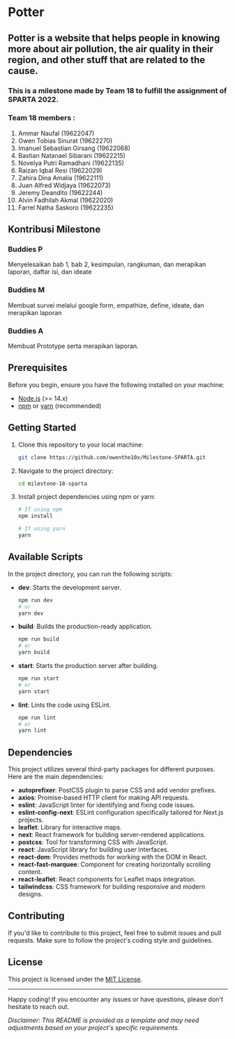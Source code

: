 # Potter


## Potter is a website that helps people in knowing more about air pollution, the air quality in their region, and other stuff that are related to the cause. 

### This is a milestone made by Team 18 to fulfill the assignment of SPARTA 2022.
### Team 18 members :
1. Ammar Naufal (19622047)
2. Owen Tobias Sinurat (19622270)
3. Imanuel Sebastian Girsang (19622068)
4. Bastian Natanael Sibarani (19622215)
5. Novelya Putri Ramadhani (19622135)
6. Raizan Iqbal Resi (19622029)
7. Zahira Dina Amalia (19622111)
8. Juan Alfred Widjaya (19622073)
9. Jeremy Deandito (19622244)
10. Alvin Fadhilah Akmal (19622020)
11. Farrel Natha Saskoro (19622235)

## Kontribusi Milestone

### Buddies P
Menyelesaikan bab 1, bab 2, kesimpulan, rangkuman, dan merapikan laporan, daftar isi, dan ideate
### Buddies M
Membuat survei melalui google form, empathize, define, ideate, dan merapikan laporan
### Buddies A
Membuat Prototype serta merapikan laporan.


## Prerequisites

Before you begin, ensure you have the following installed on your machine:

- [Node.js](https://nodejs.org/) (>= 14.x)
- [npm](https://www.npmjs.com/) or [yarn](https://yarnpkg.com/) (recommended)

## Getting Started

1. Clone this repository to your local machine:

   ```bash
   git clone https://github.com/owenthe10x/Milestone-SPARTA.git
   ```

2. Navigate to the project directory:

   ```bash
   cd milestone-18-sparta
   ```

3. Install project dependencies using npm or yarn:

   ```bash
   # If using npm
   npm install

   # If using yarn
   yarn
   ```

## Available Scripts

In the project directory, you can run the following scripts:

- **dev**: Starts the development server.

  ```bash
  npm run dev
  # or
  yarn dev
  ```

- **build**: Builds the production-ready application.

  ```bash
  npm run build
  # or
  yarn build
  ```

- **start**: Starts the production server after building.

  ```bash
  npm run start
  # or
  yarn start
  ```

- **lint**: Lints the code using ESLint.

  ```bash
  npm run lint
  # or
  yarn lint
  ```

## Dependencies

This project utilizes several third-party packages for different purposes. Here are the main dependencies:

- **autoprefixer**: PostCSS plugin to parse CSS and add vendor prefixes.
- **axios**: Promise-based HTTP client for making API requests.
- **eslint**: JavaScript linter for identifying and fixing code issues.
- **eslint-config-next**: ESLint configuration specifically tailored for Next.js projects.
- **leaflet**: Library for interactive maps.
- **next**: React framework for building server-rendered applications.
- **postcss**: Tool for transforming CSS with JavaScript.
- **react**: JavaScript library for building user interfaces.
- **react-dom**: Provides methods for working with the DOM in React.
- **react-fast-marquee**: Component for creating horizontally scrolling content.
- **react-leaflet**: React components for Leaflet maps integration.
- **tailwindcss**: CSS framework for building responsive and modern designs.

## Contributing

If you'd like to contribute to this project, feel free to submit issues and pull requests. Make sure to follow the project's coding style and guidelines.

## License

This project is licensed under the [MIT License](LICENSE).

---

Happy coding! If you encounter any issues or have questions, please don't hesitate to reach out.

*Disclaimer: This README is provided as a template and may need adjustments based on your project's specific requirements.*
